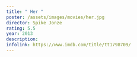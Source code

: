 ```yaml
---
title: " Her "
poster: /assets/images/movies/her.jpg
director: Spike Jonze
rating: 5.5
year: 2013
description:
infolink: https://www.imdb.com/title/tt1798709/
---
```

